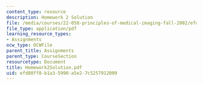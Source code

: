 ```yaml
---
content_type: resource
description: Homework 2 Solution
file: /media/courses/22-058-principles-of-medical-imaging-fall-2002/efd80ff8b1a35990a5e27c5257912009_Homework2Solution.pdf
file_type: application/pdf
learning_resource_types:
- Assignments
ocw_type: OCWFile
parent_title: Assignments
parent_type: CourseSection
resourcetype: Document
title: Homework2Solution.pdf
uid: efd80ff8-b1a3-5990-a5e2-7c5257912009
---
```


